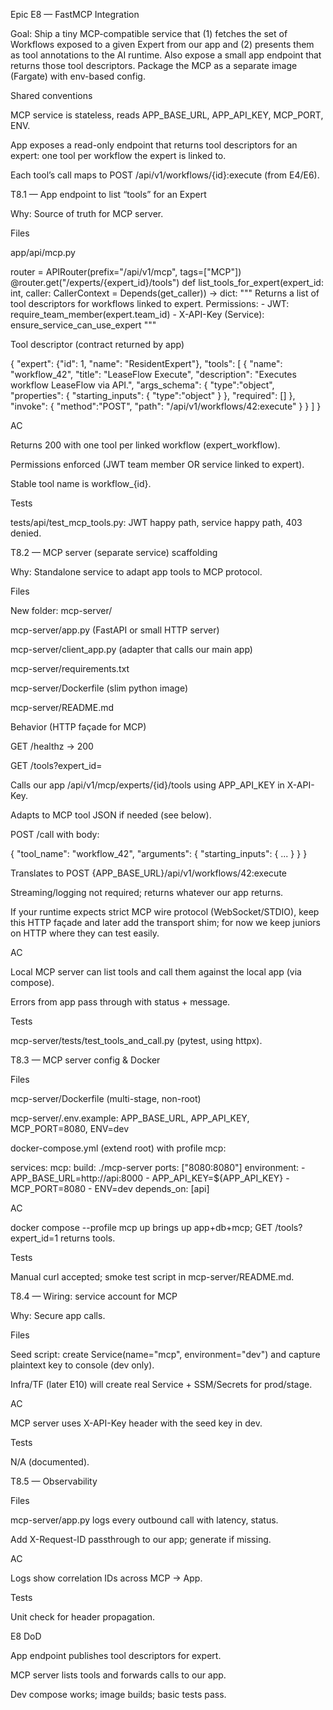 Epic E8 — FastMCP Integration

Goal: Ship a tiny MCP-compatible service that (1) fetches the set of Workflows exposed to a given Expert from our app and (2) presents them as tool annotations to the AI runtime. Also expose a small app endpoint that returns those tool descriptors. Package the MCP as a separate image (Fargate) with env-based config.

Shared conventions

MCP service is stateless, reads APP_BASE_URL, APP_API_KEY, MCP_PORT, ENV.

App exposes a read-only endpoint that returns tool descriptors for an expert: one tool per workflow the expert is linked to.

Each tool’s call maps to POST /api/v1/workflows/{id}:execute (from E4/E6).

T8.1 — App endpoint to list “tools” for an Expert

Why: Source of truth for MCP server.

Files

app/api/mcp.py

router = APIRouter(prefix="/api/v1/mcp", tags=["MCP"])
@router.get("/experts/{expert_id}/tools")
def list_tools_for_expert(expert_id: int, caller: CallerContext = Depends(get_caller)) -> dict:
    """
    Returns a list of tool descriptors for workflows linked to expert.
    Permissions:
      - JWT: require_team_member(expert.team_id)
      - X-API-Key (Service): ensure_service_can_use_expert
    """


Tool descriptor (contract returned by app)

{
  "expert": {"id": 1, "name": "ResidentExpert"},
  "tools": [
    {
      "name": "workflow_42",
      "title": "LeaseFlow Execute",
      "description": "Executes workflow LeaseFlow via API.",
      "args_schema": { "type":"object", "properties": { "starting_inputs": { "type":"object" } }, "required": [] },
      "invoke": { "method":"POST", "path": "/api/v1/workflows/42:execute" }
    }
  ]
}


AC

 Returns 200 with one tool per linked workflow (expert_workflow).

 Permissions enforced (JWT team member OR service linked to expert).

 Stable tool name is workflow_{id}.

Tests

tests/api/test_mcp_tools.py: JWT happy path, service happy path, 403 denied.

T8.2 — MCP server (separate service) scaffolding

Why: Standalone service to adapt app tools to MCP protocol.

Files

New folder: mcp-server/

mcp-server/app.py (FastAPI or small HTTP server)

mcp-server/client_app.py (adapter that calls our main app)

mcp-server/requirements.txt

mcp-server/Dockerfile (slim python image)

mcp-server/README.md

Behavior (HTTP façade for MCP)

GET /healthz → 200

GET /tools?expert_id=<id>

Calls our app /api/v1/mcp/experts/{id}/tools using APP_API_KEY in X-API-Key.

Adapts to MCP tool JSON if needed (see below).

POST /call with body:

{ "tool_name": "workflow_42", "arguments": { "starting_inputs": { ... } } }


Translates to POST {APP_BASE_URL}/api/v1/workflows/42:execute

Streaming/logging not required; returns whatever our app returns.

If your runtime expects strict MCP wire protocol (WebSocket/STDIO), keep this HTTP façade and later add the transport shim; for now we keep juniors on HTTP where they can test easily.

AC

 Local MCP server can list tools and call them against the local app (via compose).

 Errors from app pass through with status + message.

Tests

mcp-server/tests/test_tools_and_call.py (pytest, using httpx).

T8.3 — MCP server config & Docker

Files

mcp-server/Dockerfile (multi-stage, non-root)

mcp-server/.env.example: APP_BASE_URL, APP_API_KEY, MCP_PORT=8080, ENV=dev

docker-compose.yml (extend root) with profile mcp:

services:
  mcp:
    build: ./mcp-server
    ports: ["8080:8080"]
    environment:
      - APP_BASE_URL=http://api:8000
      - APP_API_KEY=${APP_API_KEY}
      - MCP_PORT=8080
      - ENV=dev
    depends_on: [api]


AC

 docker compose --profile mcp up brings up app+db+mcp; GET /tools?expert_id=1 returns tools.

Tests

Manual curl accepted; smoke test script in mcp-server/README.md.

T8.4 — Wiring: service account for MCP

Why: Secure app calls.

Files

Seed script: create Service(name="mcp", environment="dev") and capture plaintext key to console (dev only).

Infra/TF (later E10) will create real Service + SSM/Secrets for prod/stage.

AC

 MCP server uses X-API-Key header with the seed key in dev.

Tests

N/A (documented).

T8.5 — Observability

Files

mcp-server/app.py logs every outbound call with latency, status.

Add X-Request-ID passthrough to our app; generate if missing.

AC

 Logs show correlation IDs across MCP → App.

Tests

Unit check for header propagation.

E8 DoD

App endpoint publishes tool descriptors for expert.

MCP server lists tools and forwards calls to our app.

Dev compose works; image builds; basic tests pass.